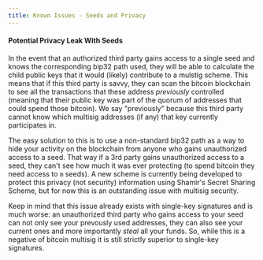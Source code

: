 ```yaml
---
title: Known Issues - Seeds and Privacy
---
```


#### Potential Privacy Leak With Seeds
In the event that an authorized third party gains access to a single seed and knows the corresponding bip32 path used, they will be able to calculate the child public keys that it would (likely) contribute to a mulstig scheme.
This means that if this third party is savvy, they can scan the bitcoin blockchain to see all the transactions that these address *previously* controlled (meaning that their public key was part of the quorum of addresses that could spend those bitcoin).
We say "previously" because this third party cannot know which multisig addresses (if any) that key currently participates in.

The easy solution to this is to use a non-standard bip32 path as a way to hide your activity on the blockchain from anyone who gains unauthorized access to a seed.
That way if a 3rd party gains unauthorized access to a seed, they can't see how much it was ever protecting (to spend bitcoin they need access to `m` seeds).
A new scheme is currently being developed to protect this privacy (not security) information using Shamir's Secret Sharing Scheme, but for now this is an outstanding issue with multisig security.

Keep in mind that this issue already exists with single-key signatures and is much worse: an unauthorized third party who gains access to your seed can not only see your prevously used addresses, they can also see your current ones and more importantly *steal* all your funds.
So, while this is a negative of bitcoin multisig it is still strictly superior to single-key signatures.
